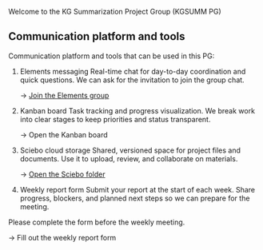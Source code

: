 Welcome to the KG Summarization Project Group (KGSUMM PG)

## Communication platform and tools
Communication platform and tools that can be used in this PG:

1. Elements messaging
   Real-time chat for day-to-day coordination and quick questions. We can ask for the invitation to join the group chat.
   
   → [Join the Elements group](https://element.cs.uni-paderborn.de/)

3. Kanban board
Task tracking and progress visualization. We break work into clear stages to keep priorities and status transparent.

   → Open the Kanban board

3. Sciebo cloud storage
Shared, versioned space for project files and documents. Use it to upload, review, and collaborate on materials.

   → [Open the Sciebo folder](https://uni-paderborn.sciebo.de/)

4. Weekly report form
Submit your report at the start of each week. Share progress, blockers, and planned next steps so we can prepare for the meeting.

Please complete the form before the weekly meeting.

  → Fill out the weekly report form
